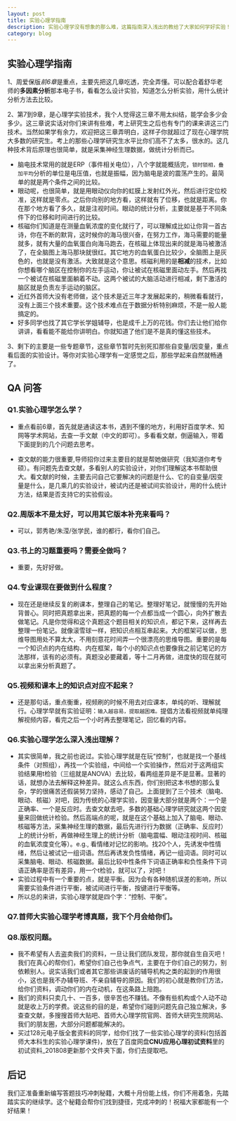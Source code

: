 ```yaml
---
layout: post
title: 实验心理学指南
description: 实验心理学没有想象的那么难，这篇指南深入浅出的教给了大家如何学好实验！
category: blog
---
```


## 实验心理学指南

1、周爱保版*前6章*是重点，主要先把这几章吃透，完全弄懂。可以配合着舒华老师的**多因素分析**那本电子书，看看怎么设计实验，知道怎么分析实验，用什么统计分析方法去比较。

2、第7到9章，是心理学实验技术，我个人觉得这三章不用太纠结，能学会多少会多少。这三章说实话对你们来讲有些难，考上研究生之后也有专门的课来讲这三门技术。当然如果学有余力，欢迎把这三章弄明白，这样子你就超过了现在心理学院大多数的研究生。考上的那些心理学研究生水平比你们高不了太多，很水的。这几种技术背后原理也很简单，就是采集神经生理数据，做统计分析而已。

* 脑电技术常用的就是ERP（事件相关电位），八个字就能概括完，`锁时锁相，叠加平均`分析的单位是电压值，也就是振幅，因为脑电是波的震荡产生的。最简单的就是两个条件之间的比较。
* 眼动呢，也很简单，就是用眼动仪向你的虹膜上发射红外光，然后进行定位校准，这样就是零点。之后你向别的地方看，这样就有了位移，也就是距离。你在那个地方看了多久，就是注视时间。眼动的统计分析，主要就是基于不同条件下的位移和时间进行的比较。
* 核磁你们知道是在测量血氧浓度的变化就行了，可以理解成比如让你背一首古诗，你在不断的默背，这时候你的海马很兴奋，在努力工作，海马需要的能量就多，就有大量的血氧蛋白向海马跑去，在核磁上体现出来的就是海马被激活了，在全脑图上海马那块就很红。其它地方的血氧蛋白比较少，全脑图上是灰色的，也就是没有激活。大致就是这个意思。核磁利用的是**相减**的技术，比如你想看哪个脑区在控制你的左手运动，你让被试在核磁里面动左手。然后再找一个被试在核磁里面躺着不动。这两个被试的大脑活动进行相减，剩下激活的脑区就是负责左手运动的脑区。
* 近红外首师大没有老师做，这个技术是近三年才发展起来的，稍微看看就行，没有上面三个技术重要。这个技术难点在于数据分析特别麻烦，不是一般人能搞定的。
* 好多同学也找了其它学长学姐辅导，也是成千上万的花钱。你们去让他们给你讲讲，看看能不能给你讲明白。你就知道了他们是不是真的懂这些技术。

3、剩下的主要是一些专题章节，这些章节暂时先别死扣那些自变量/因变量，重点看后面的实验设计。等你对实验心理学有一定感觉之后，那些学起来自然就畅通了。

## QA 问答

### Q1.实验心理学怎么学？
* 重点看前6章，首先就是通读这本书，遇到不懂的地方，利用好百度学术、知网等学术网站，去查一手文献（中文的即可）。多看看文献，倒逼输入，带着下面提到的几个问题去思考。

* 查文献的能力很重要,导师招你过来主要目的就是帮她做研究（我知道你考专硕）。有问题先去查文献，多看别人的实验设计，对你们理解这本书帮助很大。看文献的时候，主要去问自己它要解决的问题是什么、它的自变量/因变量是什么，是几乘几的实验设计，被试内还是被试间实验设计，用的什么统计方法，结果是否支持它的实验假设。 

### Q2.周版本不是太好，可以用其它版本补充来看吗？
* 可以，郭秀艳/朱滢/张学民，谁的都行，看你们自己。

### Q3.书上的习题重要吗？需要全做吗？
* 重要，先好好做。

### Q4.专业课现在要做到什么程度？
* 现在还是继续反复的刷课本，整理自己的笔记。整理好笔记，就慢慢的先开始背普心。同时把真题拿出来，把真题的每一个点都当成一个圆心，向外扩散去做笔记。凡是你觉得和这个真题这个题目相关的知识点，都记下来，这样再去整理一份笔记。就像滚雪球一样，把知识点相互串起来。大的框架可以做，思维导图用处不算太大，不用刻意花时间弄一个很漂亮的思维导图。重要的是每一个知识点的内在结构、内在框架，每个小的知识点也要像我之前记笔记的方法那样，该有的必须有。真题没必要藏着，等十二月再做，进度快的现在就可以拿出来分析真题了。

### Q5.视频和课本上的知识点对应不起来？
* 还是那句话，重点衡重，视频刷的时候不用去对应课本，单纯的听、理解就行。心理学早就有实验证明：`输入越容易，提取越困难。`提倡方法看视频就单纯理解视频内容，看完之后一个小时再去整理笔记，回忆看的内容。

### Q6.实验心理学怎么深入浅出理解？

* 其实很简单，我之前也说过。实验心理学就是在玩“控制”，也就是找一个基线条件（对照组），再找一个实验组，中间给一个实验操作，然后对于这两组实验结果用t检验（三组就是ANOVA）去比较，看两组差异是不是显著。显著的话，就想办法去解释这种差异。就这么点东西，你们别把这本书想的那么复杂，学的很痛苦还假装努力坚持，感动了自己。上面提到了三个技术（脑电、眼动、核磁）对吧，因为传统的心理学实验，因变量大部分就是两个：一个是正确率、一个是反应时。去查文献去吧，多数的基础心理学研究就这两个因变量来回做统计检验。然后高端点的呢，就是在这个基础上加入了脑电、眼动、核磁等方法，采集神经生理的数据，最后先进行行为数据（正确率、反应时）上的统计分析，再做神经生理上的统计分析（脑电震幅、眼动注视时间、核磁的血氧浓度变化等）。e.g., 看情绪对记忆的影响。找20个人，先诱发中性情绪，然后让被试记一组词语。然后再诱发负性情绪，再记一组词语。同时可以采集脑电、眼动、核磁数据。最后比较中性条件下词语正确率和负性条件下词语正确率是否有差异，用一个t检验，就可以了，对吧！
* 实验过程中有一个重要的点，就是平衡。因为会有各种随机误差的影响，所以需要实验条件进行平衡，被试间进行平衡，按键进行平衡等。
* 所以总的来讲，实验心理学就是四个字：“控制、平衡”。

### Q7.首师大实验心理学考博真题，我下个月会给你们。

### Q8.版权问题。
* 我不希望有人去盗卖我们的资料，一旦让我们团队发现，那你就自生自灭吧！我们在真心的帮你们，希望你们自己也争点气，主要在于你们自己的努力，别依赖别人。说实话我们或者其它那些讲废话的辅导机构之类的起到的作用很小，这也是我不办辅导班、不亲自辅导的原因。我们的初心就是教你们方法，给你们资料，调动你们的内在动机，在这条路上陪跑。
* 我们的资料只卖几十、一百多，很辛苦也不赚钱。不像有些机构或个人动不动就是收上万的学费。说这些的目的是，希望你们碰到问题先自己独立解决，多查查文献，多搜搜首师大贴吧、首师大心理学院官网、首师大研究生院网站、我们的朋友圈，大部分问题都能解决的。
* 买过128元电子版全套资料的同学，给你们找了一些实验心理学的资料(包括首师大本科生的实验心理学课件)，放在了百度网盘**CNU应用心理初试资料**里的初试资料_201808更新那个文件夹下面，你们去提取吧。

## 后记
我们正准备重新编写答题技巧冲刺秘籍，大概十月份能上线，你们不用着急，先踏踏实实的继续学。这个秘籍会帮你们找到捷径，完成冲刺的！祝福大家都能有一个好结果！
 
 
 
 
 
 
 
 
 
 
 
 

